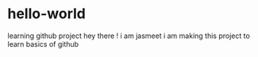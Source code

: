 # hello-world
learning github project
hey there !
i am jasmeet
i am making this project to learn basics of github
